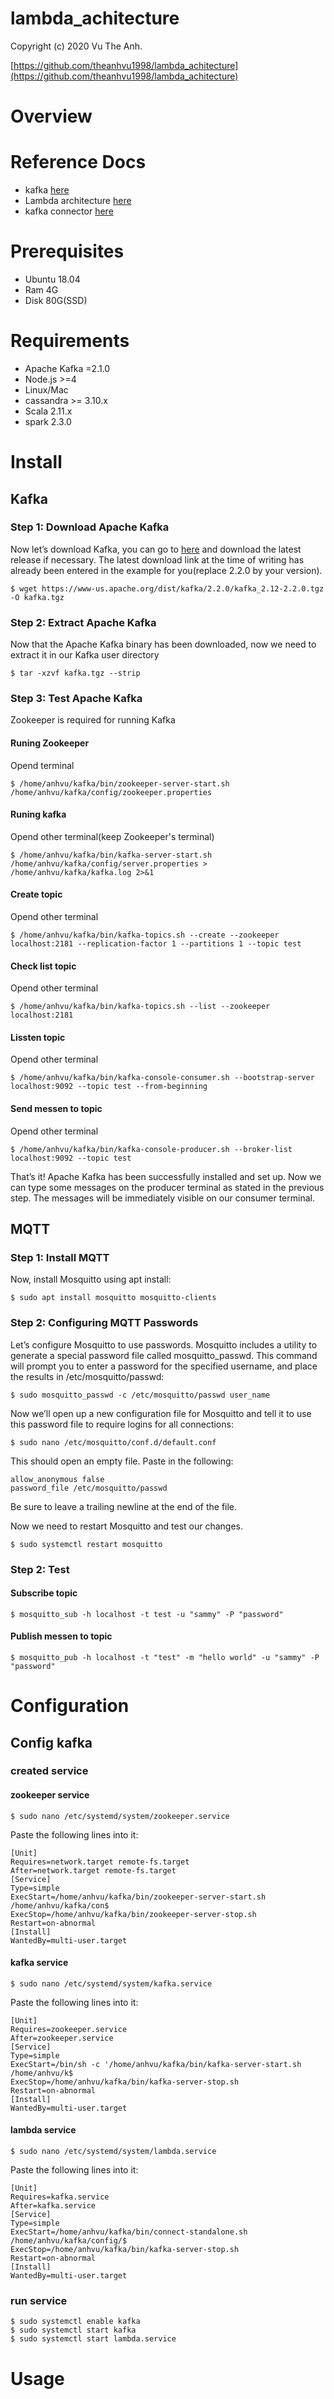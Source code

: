 lambda_achitecture
==============================================

Copyright (c) 2020 Vu The Anh.

[https://github.com/theanhvu1998/lambda_achitecture](https://github.com/theanhvu1998/lambda_achitecture)

# Overview

# Reference Docs
* kafka [here](https://kafka.apache.org/documentation/)
* Lambda architecture [here](http://itechseeker.com/projects/implement-lambda-architecture-2/)
* kafka connector [here](https://docs.lenses.io/)

# Prerequisites
* Ubuntu 18.04
* Ram 4G
* Disk 80G(SSD)

# Requirements

* Apache Kafka =2.1.0
* Node.js >=4
* Linux/Mac
* cassandra >= 3.10.x
* Scala 2.11.x
* spark 2.3.0

# Install

## Kafka
### Step 1: Download Apache Kafka

Now let’s download Kafka, you can go to [here](https://kafka.apache.org/downloads) and download the latest release if necessary. The latest download link at the time of writing has already been entered in the example for you(replace 2.2.0 by your version).

```
$ wget https://www-us.apache.org/dist/kafka/2.2.0/kafka_2.12-2.2.0.tgz -O kafka.tgz
```
### Step 2: Extract Apache Kafka
Now that the Apache Kafka binary has been downloaded, now we need to extract it in our Kafka user directory

```
$ tar -xzvf kafka.tgz --strip
```

### Step 3: Test Apache Kafka
Zookeeper is required for running Kafka
#### Runing Zookeeper

Opend terminal

```
$ /home/anhvu/kafka/bin/zookeeper-server-start.sh /home/anhvu/kafka/config/zookeeper.properties
```

#### Runing kafka

Opend other terminal(keep Zookeeper's terminal)

```
$ /home/anhvu/kafka/bin/kafka-server-start.sh /home/anhvu/kafka/config/server.properties > /home/anhvu/kafka/kafka.log 2>&1
```

#### Create topic

Opend other terminal

```
$ /home/anhvu/kafka/bin/kafka-topics.sh --create --zookeeper localhost:2181 --replication-factor 1 --partitions 1 --topic test
```

#### Check list topic

Opend other terminal

```
$ /home/anhvu/kafka/bin/kafka-topics.sh --list --zookeeper localhost:2181
```

#### Lissten topic

Opend other terminal

```
$ /home/anhvu/kafka/bin/kafka-console-consumer.sh --bootstrap-server localhost:9092 --topic test --from-beginning
```

#### Send messen to topic

Opend other terminal

```
$ /home/anhvu/kafka/bin/kafka-console-producer.sh --broker-list localhost:9092 --topic test
```

That’s it! Apache Kafka has been successfully installed and set up. Now we can type some messages on the producer terminal as stated in the previous step. The messages will be immediately visible on our consumer terminal.

## MQTT
### Step 1: Install MQTT

Now, install Mosquitto using apt install:

```
$ sudo apt install mosquitto mosquitto-clients
```

### Step 2: Configuring MQTT Passwords

Let’s configure Mosquitto to use passwords. Mosquitto includes a utility to generate a special password file called mosquitto_passwd. This command will prompt you to enter a password for the specified username, and place the results in /etc/mosquitto/passwd:

```
$ sudo mosquitto_passwd -c /etc/mosquitto/passwd user_name
```

Now we’ll open up a new configuration file for Mosquitto and tell it to use this password file to require logins for all connections:

```
$ sudo nano /etc/mosquitto/conf.d/default.conf
```
This should open an empty file. Paste in the following:

```
allow_anonymous false
password_file /etc/mosquitto/passwd
```
Be sure to leave a trailing newline at the end of the file.

Now we need to restart Mosquitto and test our changes.

```
$ sudo systemctl restart mosquitto
```

### Step 2: Test

#### Subscribe topic

```
$ mosquitto_sub -h localhost -t test -u "sammy" -P "password"
```

#### Publish messen to topic

```
$ mosquitto_pub -h localhost -t "test" -m "hello world" -u "sammy" -P "password"
```

# Configuration

##  Config kafka

###  created service
#### zookeeper service
```
$ sudo nano /etc/systemd/system/zookeeper.service
```
Paste the following lines into it:
```
[Unit]
Requires=network.target remote-fs.target
After=network.target remote-fs.target
[Service]
Type=simple
ExecStart=/home/anhvu/kafka/bin/zookeeper-server-start.sh /home/anhvu/kafka/con$
ExecStop=/home/anhvu/kafka/bin/zookeeper-server-stop.sh
Restart=on-abnormal
[Install]
WantedBy=multi-user.target
```

#### kafka service
```ubuntu
$ sudo nano /etc/systemd/system/kafka.service
```
Paste the following lines into it:
```
[Unit]
Requires=zookeeper.service
After=zookeeper.service
[Service]
Type=simple
ExecStart=/bin/sh -c '/home/anhvu/kafka/bin/kafka-server-start.sh /home/anhvu/k$
ExecStop=/home/anhvu/kafka/bin/kafka-server-stop.sh
Restart=on-abnormal
[Install]
WantedBy=multi-user.target
```

#### lambda service
```ubuntu
$ sudo nano /etc/systemd/system/lambda.service
```
Paste the following lines into it:
```
[Unit]
Requires=kafka.service
After=kafka.service
[Service]
Type=simple
ExecStart=/home/anhvu/kafka/bin/connect-standalone.sh /home/anhvu/kafka/config/$
ExecStop=/home/anhvu/kafka/bin/kafka-server-stop.sh
Restart=on-abnormal
[Install]
WantedBy=multi-user.target
```

### run service

```
$ sudo systemctl enable kafka
$ sudo systemctl start kafka
$ sudo systemctl start lambda.service
```

# Usage
